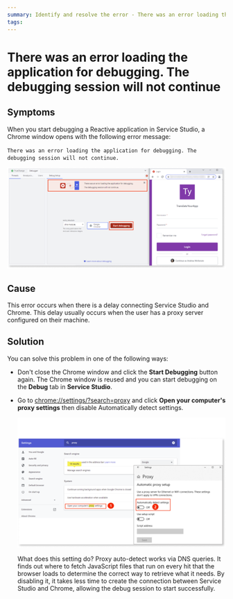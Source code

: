 ```yaml
---
summary: Identify and resolve the error - There was an error loading the application for debugging. The debugging session will not continue
tags: 
---
```


# There was an error loading the application for debugging. The debugging session will not continue

## Symptoms

When you start debugging a Reactive application in Service Studio, a Chrome window opens with the following error message: 

`There was an error loading the application for debugging. The debugging session will not continue.`

![Error message](images/error-debugging-ss.png)

## Cause

This error occurs when there is a delay connecting Service Studio and Chrome. This delay usually occurs when the user has a proxy server configured on their machine.

## Solution

You can solve this problem in one of the following ways:

* Don't close the Chrome window and click the **Start Debugging** button again. The Chrome window is reused and you can start debugging on the **Debug** tab in **Service Studio**.

* Go to [chrome://settings/?search=proxy](chrome://settings/?search=proxy) and click **Open your computer's proxy settings** then disable Automatically detect settings. 

    ![Error solution](images/error-debugging-solution.png)

    What does this setting do? Proxy auto-detect works via DNS queries. It finds out where to fetch JavaScript files that run on every hit that the browser loads to determine the correct way to retrieve what it needs. By disabling it, it takes less time to create the connection between Service Studio and Chrome, allowing the debug session to start successfully.
